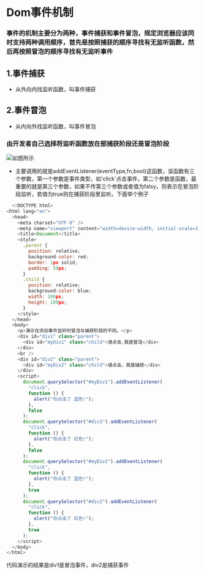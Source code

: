 # Dom事件机制
### 事件的机制主要分为两种，事件捕获和事件冒泡，规定浏览器应该同时支持两种调用顺序，首先是按照捕获的顺序寻找有无监听函数，然后再按照冒泡的顺序寻找有无监听事件
## 1.事件捕获
* 从外向内找监听函数，叫事件捕获
## 2.事件冒泡
* 从内向外找监听函数，叫事件冒泡
### 由开发者自己选择将监听函数放在部捕获阶段还是冒泡阶段
![如图所示](src1/../event.jpg)
* 主要调用的就是addEventListener(eventType,fn,bool)这函数，该函数有三个参数，第一个参数是事件类型，如'click'点击事件，第二个参数是函数，最重要的就是第三个参数，如果不传第三个参数或者值为falsy，则表示在冒泡阶段监听，若值为true则在捕获阶段里监听。下面举个例子
```JavaScript
  <!DOCTYPE html>
<html lang="en">
  <head>
    <meta charset="UTF-8" />
    <meta name="viewport" content="width=device-width, initial-scale=1.0" />
    <title>Document</title>
    <style>             
      .parent {
        position: relative;
        background-color: red;
        border: 1px solid;
        padding: 50px;
      }
      .child {
        position: relative;
        background-color: blue;
        width: 100px;
        height: 100px;
      }
    </style>
  </head>
  <body>
    <p>演示在添加事件监听时冒泡与捕获阶段的不同。</p>
    <div id="div1" class="parent">
      <div id="myDiv1" class="child">请点击,我是冒泡</div>
    </div>
    <br />
    <div id="div2" class="parent">
      <div id="myDiv2" class="child">请点击，我是捕获</div>
    </div>
    <script>
      document.querySelector("#myDiv1").addEventListener(
        "click",
        function () {
          alert("你点击了 蓝色!");
        },
        false
      );
      document.querySelector("#div1").addEventListener(
        "click",
        function () {
          alert("你点击了 红色!");
        },
        false
      );
      document.querySelector("#myDiv2").addEventListener(
        "click",
        function () {
          alert("你点击了 蓝色!");
        },
        true
      );
      document.querySelector("#div2").addEventListener(
        "click",
        function () {
          alert("你点击了 红色!");
        },
        true
      );
    </script>
  </body>
</html>
```
代码演示的结果是div1是冒泡事件，div2是捕获事件

